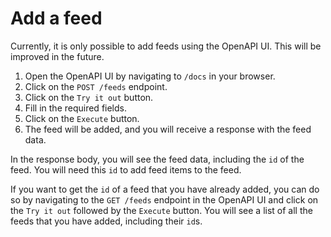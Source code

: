 # Add a feed

Currently, it is only possible to add feeds using the OpenAPI UI. This will be improved in the future.

1. Open the OpenAPI UI by navigating to `/docs` in your browser.
2. Click on the `POST /feeds` endpoint.
3. Click on the `Try it out` button.
4. Fill in the required fields.
5. Click on the `Execute` button.
6. The feed will be added, and you will receive a response with the feed data.

In the response body, you will see the feed data, including the `id` of the feed. You will need this `id` to add feed
items to the feed.

If you want to get the `id` of a feed that you have already added, you can do so by navigating to the `GET /feeds`
endpoint in the OpenAPI UI and click on the `Try it out` followed by the `Execute` button. You will see a list of all the feeds that you have
added, including their `id`s.
